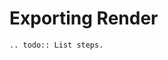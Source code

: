 <!---
title: Exporting Render
path: /buildtheearth/rendering/blender
version: 1.0.0
authors:
    - @VapoR
--->

# Exporting Render
```eval_rst
.. todo:: List steps.
```
